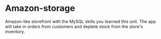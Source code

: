 # Amazon-storage
Amazon-like storefront with the MySQL skills you learned this unit. The app will take in orders from customers and deplete stock from the store's inventory. 
